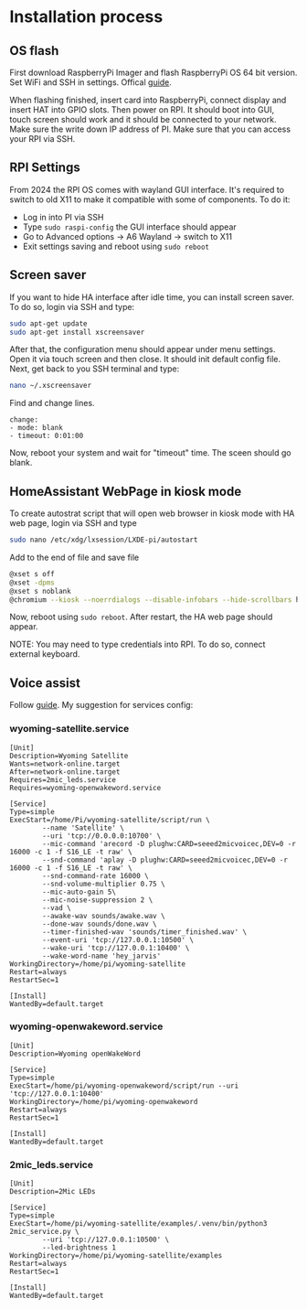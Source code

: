 # Installation process
## OS flash
First download RaspberryPi Imager and flash RaspberryPi OS 64 bit version. Set WiFi and SSH in settings. Offical [guide](https://www.raspberrypi.com/documentation/computers/getting-started.html#installing-the-operating-system).

When flashing finished, insert card into RaspberryPi, connect display and insert HAT into GPIO slots. Then power on RPI. It should boot into GUI, touch screen should work and it should be connected to your network. Make sure the write down IP address of PI. Make sure that you can access your RPI via SSH.

## RPI Settings
From 2024 the RPI OS comes with wayland GUI interface. It's required to switch to old X11 to make it compatible with some of components. To do it:
- Log in into PI via SSH
- Type `sudo raspi-config` the GUI interface should appear
- Go to Advanced options -> A6 Wayland -> switch to X11
- Exit settings saving and reboot using `sudo reboot`

## Screen saver
If you want to hide HA interface after idle time, you can install screen saver. To do so, login via SSH and type:    
```bash
sudo apt-get update
sudo apt-get install xscreensaver
```
After that, the configuration menu should appear under menu settings. Open it via touch screen and then close. It should init default config file. Next, get back to you SSH terminal and type:
```bash
nano ~/.xscreensaver
```
Find and change lines.
```
change: 
- mode: blank
- timeout: 0:01:00
```

Now, reboot your system and wait for "timeout" time. The sceen should go blank.

## HomeAssistant WebPage in kiosk mode
To create autostrat script that will open web browser in kiosk mode with HA web page, login via SSH and type
```bash
sudo nano /etc/xdg/lxsession/LXDE-pi/autostart
```

Add to the end of file and save file

```bash
@xset s off
@xset -dpms
@xset s noblank
@chromium --kiosk --noerrdialogs --disable-infobars --hide-scrollbars http://homeassistant:8123
```

Now, reboot using `sudo reboot`. After restart, the HA web page should appear.

NOTE: You may need to type credentials into RPI. To do so, connect external keyboard.

## Voice assist
Follow [guide](https://github.com/rhasspy/wyoming-satellite/blob/master/docs/tutorial_2mic.md). My suggestion for services config:

### wyoming-satellite.service
```text
[Unit]
Description=Wyoming Satellite
Wants=network-online.target
After=network-online.target
Requires=2mic_leds.service
Requires=wyoming-openwakeword.service

[Service]
Type=simple
ExecStart=/home/Pi/wyoming-satellite/script/run \
        --name 'Satellite' \
        --uri 'tcp://0.0.0.0:10700' \
        --mic-command 'arecord -D plughw:CARD=seeed2micvoicec,DEV=0 -r 16000 -c 1 -f S16_LE -t raw' \
        --snd-command 'aplay -D plughw:CARD=seeed2micvoicec,DEV=0 -r 16000 -c 1 -f S16_LE -t raw' \
        --snd-command-rate 16000 \
        --snd-volume-multiplier 0.75 \
        --mic-auto-gain 5\
        --mic-noise-suppression 2 \
        --vad \
        --awake-wav sounds/awake.wav \
        --done-wav sounds/done.wav \
        --timer-finished-wav 'sounds/timer_finished.wav' \
        --event-uri 'tcp://127.0.0.1:10500' \
        --wake-uri 'tcp://127.0.0.1:10400' \
        --wake-word-name 'hey_jarvis'
WorkingDirectory=/home/pi/wyoming-satellite
Restart=always
RestartSec=1

[Install]
WantedBy=default.target
```

### wyoming-openwakeword.service
```text
[Unit]
Description=Wyoming openWakeWord

[Service]
Type=simple
ExecStart=/home/pi/wyoming-openwakeword/script/run --uri 'tcp://127.0.0.1:10400'
WorkingDirectory=/home/pi/wyoming-openwakeword
Restart=always
RestartSec=1

[Install]
WantedBy=default.target
```

### 2mic_leds.service
```text
[Unit]
Description=2Mic LEDs

[Service]
Type=simple
ExecStart=/home/pi/wyoming-satellite/examples/.venv/bin/python3 2mic_service.py \
        --uri 'tcp://127.0.0.1:10500' \
        --led-brightness 1
WorkingDirectory=/home/pi/wyoming-satellite/examples
Restart=always
RestartSec=1

[Install]
WantedBy=default.target
```